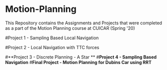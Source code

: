 # Motion-Planning
This Repository contains the Assignments and Projects that were completed as a part of the Motion Planning course at CUICAR (Spring '20)

#Project 1 - Sampling Based Local Navigation

#Project 2 - Local Navigation with TTC forces

#**Project 3 - Discrete Planning - A Star **
#**Project 4 - Sampling Based Navigation**
#**Final Project - Motion Planning for Dubins Car using RRT**
